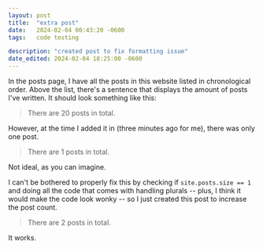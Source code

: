 ```yaml
---
layout: post
title:  "extra post"
date:   2024-02-04 00:43:20 -0600
tags:   code testing

description: "created post to fix formatting issue"
date_edited: 2024-02-04 18:25:00 -0600
---
```


In the posts page, I have all the posts in this website listed in chronological order. Above the list, there's a sentence that displays the amount of posts I've written. It should look something like this:

> There are 20 posts in total.

However, at the time I added it in (three minutes ago for me), there was only one post.

> There are 1 posts in total.

Not ideal, as you can imagine.

I can't be bothered to properly fix this by checking if `site.posts.size == 1` and doing all the code that comes with handling plurals -- plus, I think it would make the code look wonky -- so I just created this post to increase the post count.

> There are 2 posts in total.

It works.